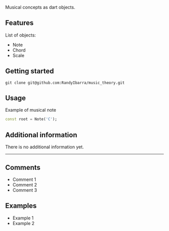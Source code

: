 <!-- 
This README describes the package. If you publish this package to pub.dev,
this README's contents appear on the landing page for your package.

For information about how to write a good package README, see the guide for
[writing package pages](https://dart.dev/guides/libraries/writing-package-pages). 

For general information about developing packages, see the Dart guide for
[creating packages](https://dart.dev/guides/libraries/create-library-packages)
and the Flutter guide for
[developing packages and plugins](https://flutter.dev/developing-packages). 
-->

Musical concepts as dart objects.

## Features

List of objects:
- Note
- Chord
- Scale

## Getting started

```
git clone git@github.com:RandyIbarra/music_theory.git
```

## Usage

Example of musical note

```dart
const root = Note('C');
```

## Additional information

There is no additional information yet.

---

## Comments

- Comment 1
- Comment 2
- Comment 3

## Examples

- Example 1
- Example 2
